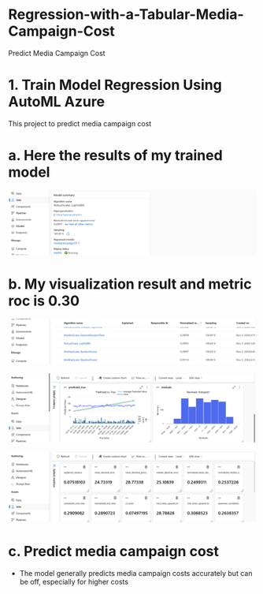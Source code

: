 # Regression-with-a-Tabular-Media-Campaign-Cost
Predict Media Campaign Cost 


# 1. Train Model Regression Using AutoML Azure
   
This project to predict media campaign cost



# a. Here the results of my trained model


![photo](https://github.com/barirahzainalabidin/Regression-with-a-Tabular-Media-Campaign-Cost/blob/main/img/Screenshot%202024-11-06%2007.16.56.png)



# b. My visualization result and metric roc is 0.30


![photo](https://github.com/barirahzainalabidin/Regression-with-a-Tabular-Media-Campaign-Cost/blob/main/img/Screenshot%202024-11-06%2007.16.20.png)


![photo](https://github.com/barirahzainalabidin/Regression-with-a-Tabular-Media-Campaign-Cost/blob/main/img/Screenshot%202024-11-06%2007.12.30.png)


![photo](https://github.com/barirahzainalabidin/Regression-with-a-Tabular-Media-Campaign-Cost/blob/main/img/Screenshot%202024-11-06%2007.12.06.png)



# c. Predict media campaign cost 


- The model generally predicts media campaign costs accurately but can be off, especially for higher costs
